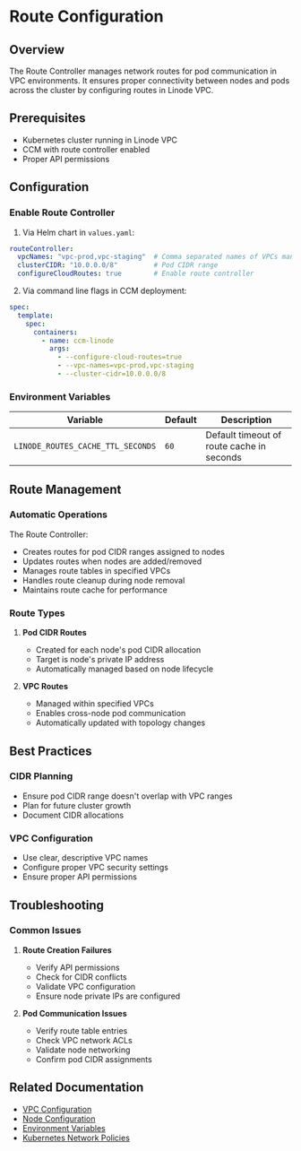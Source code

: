 # Route Configuration

## Overview

The Route Controller manages network routes for pod communication in VPC environments. It ensures proper connectivity between nodes and pods across the cluster by configuring routes in Linode VPC.

## Prerequisites

- Kubernetes cluster running in Linode VPC
- CCM with route controller enabled
- Proper API permissions

## Configuration

### Enable Route Controller

1. Via Helm chart in `values.yaml`:
```yaml
routeController:
  vpcNames: "vpc-prod,vpc-staging"  # Comma separated names of VPCs managed by CCM
  clusterCIDR: "10.0.0.0/8"         # Pod CIDR range
  configureCloudRoutes: true        # Enable route controller
```

2. Via command line flags in CCM deployment:
```yaml
spec:
  template:
    spec:
      containers:
        - name: ccm-linode
          args:
            - --configure-cloud-routes=true
            - --vpc-names=vpc-prod,vpc-staging
            - --cluster-cidr=10.0.0.0/8
```

### Environment Variables

| Variable | Default | Description |
|----------|---------|-------------|
| `LINODE_ROUTES_CACHE_TTL_SECONDS` | `60` | Default timeout of route cache in seconds |

## Route Management

### Automatic Operations

The Route Controller:
- Creates routes for pod CIDR ranges assigned to nodes
- Updates routes when nodes are added/removed
- Manages route tables in specified VPCs
- Handles route cleanup during node removal
- Maintains route cache for performance

### Route Types

1. **Pod CIDR Routes**
   - Created for each node's pod CIDR allocation
   - Target is node's private IP address
   - Automatically managed based on node lifecycle

2. **VPC Routes**
   - Managed within specified VPCs
   - Enables cross-node pod communication
   - Automatically updated with topology changes

## Best Practices

### CIDR Planning
- Ensure pod CIDR range doesn't overlap with VPC ranges
- Plan for future cluster growth
- Document CIDR allocations

### VPC Configuration
- Use clear, descriptive VPC names
- Configure proper VPC security settings
- Ensure proper API permissions

## Troubleshooting

### Common Issues

1. **Route Creation Failures**
   - Verify API permissions
   - Check for CIDR conflicts
   - Validate VPC configuration
   - Ensure node private IPs are configured

2. **Pod Communication Issues**
   - Verify route table entries
   - Check VPC network ACLs
   - Validate node networking
   - Confirm pod CIDR assignments

## Related Documentation

- [VPC Configuration](https://www.linode.com/docs/products/networking/vpc/)
- [Node Configuration](nodes.md)
- [Environment Variables](environment.md)
- [Kubernetes Network Policies](https://kubernetes.io/docs/concepts/services-networking/network-policies/)
